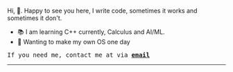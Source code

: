 <p>Hi, 👋. Happy to see you here, I write code, sometimes it works and sometimes it don't.</p>

<ul>
  <li>📚 I am learning C++ currently, Calculus and AI/ML.</li>
  <li>🚀 Wanting to make my own OS one day </li>
</ul>


<pre>If you need me, contact me at via <a href="mailto:bit1@myself.com"><b>email</b></a></pre>


<hr>
